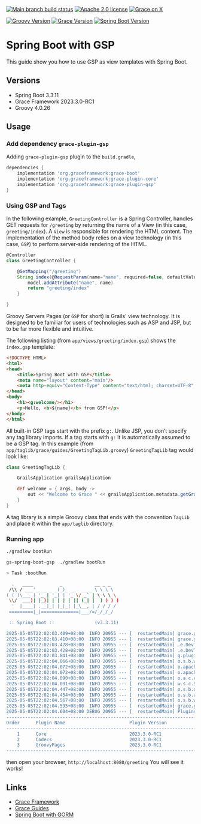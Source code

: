 [![Main branch build status](https://github.com/grace-guides/gs-spring-boot-gsp/workflows/Grace%20CI/badge.svg?style=flat)](https://github.com/grace-guides/gs-spring-boot-gsp/actions?query=workflow%3A%Grace+CI%22)
[![Apache 2.0 license](https://img.shields.io/badge/License-APACHE%202.0-green.svg?logo=APACHE&style=flat)](https://opensource.org/licenses/Apache-2.0)
[![Grace on X](https://img.shields.io/twitter/follow/graceframework?style=social)](https://twitter.com/graceframework)

[![Groovy Version](https://img.shields.io/badge/Groovy-4.0.26-blue?style=flat&color=4298b8)](https://groovy-lang.org/releasenotes/groovy-4.0.html)
[![Grace Version](https://img.shields.io/badge/Grace-2023.3.0-blue?style=flat&color=f49b06)](https://github.com/graceframework/grace-framework/releases/tag/v2023.3.0-RC1)
[![Spring Boot Version](https://img.shields.io/badge/Spring_Boot-3.3.11-blue?style=flat&color=6db33f)](https://github.com/spring-projects/spring-boot/releases/tag/v3.3.11)


# Spring Boot with GSP

This guide show you how to use GSP as view templates with Spring Boot.

## Versions

* Spring Boot 3.3.11
* Grace Framework 2023.3.0-RC1
* Groovy 4.0.26

## Usage

### Add dependency `grace-plugin-gsp`

Adding `grace-plugin-gsp` plugin to the `build.gradle`,

```gradle
dependencies {
	implementation 'org.graceframework:grace-boot'
	implementation 'org.graceframework:grace-plugin-core'
	implementation 'org.graceframework:grace-plugin-gsp'
}
```

### Using GSP and Tags

In the following example, `GreetingController` is a Spring Controller, handles GET requests for `/greeting` by returning the name of a View (in this case, `greeting/index`).
A `View` is responsible for rendering the HTML content. The implementation of the method body relies on a view technology (in this case, `GSP`) to perform server-side rendering of the HTML. 

```groovy
@Controller
class GreetingController {

	@GetMapping("/greeting")
	String index(@RequestParam(name="name", required=false, defaultValue="World") String name, Model model) {
		model.addAttribute("name", name)
		return "greeting/index"
	}

}
```

Groovy Servers Pages (or `GSP` for short) is Grails' view technology. It is designed to be familiar for users of technologies such as ASP and JSP, but to be far more flexible and intuitive.

The following listing (from `app/views/greeting/index.gsp`) shows the `index.gsp` template:

```html
<!DOCTYPE HTML>
<html>
<head>
    <title>Spring Boot with GSP</title>
    <meta name="layout" content="main"/>
    <meta http-equiv="Content-Type" content="text/html; charset=UTF-8" />
</head>
<body>
    <h1><g:welcome/></h1>
    <p>Hello, <b>${name}</b> from GSP!</p>
</body>
</html>
```

All built-in GSP tags start with the prefix `g:`. Unlike JSP, you don’t specify any tag library imports. If a tag starts with `g:` it is automatically assumed to be a GSP tag. In this example (from `app/taglib/grace/guides/GreetingTagLib.groovy`) `GreetingTagLib` tag would look like:

```groovy
class GreetingTagLib {

    GrailsApplication grailsApplication

    def welcome = { args, body ->
        out << "Welcome to Grace " << grailsApplication.metadata.getGrailsVersion()
    }
}
```

A tag library is a simple Groovy class that ends with the convention `TagLib` and place it within the `app/taglib` directory.

### Running app

```bash
./gradlew bootRun
```

```bash
gs-spring-boot-gsp  ./gradlew bootRun

> Task :bootRun

  .   ____          _            __ _ _
 /\\ / ___'_ __ _ _(_)_ __  __ _ \ \ \ \
( ( )\___ | '_ | '_| | '_ \/ _` | \ \ \ \
 \\/  ___)| |_)| | | | | || (_| |  ) ) ) )
  '  |____| .__|_| |_|_| |_\__, | / / / /
 =========|_|==============|___/=/_/_/_/

 :: Spring Boot ::               (v3.3.11)

2025-05-05T22:02:03.409+08:00  INFO 20955 --- [  restartedMain] grace.guides.GraceBootApplication        : Starting GraceBootApplication using Java 17.0.15 with PID 20955 (/Users/rain/Development/github/grace/grace-guides/gs-spring-boot-gsp/build/classes/groovy/main started by rain in /Users/rain/Development/github/grace/grace-guides/gs-spring-boot-gsp)
2025-05-05T22:02:03.410+08:00  INFO 20955 --- [  restartedMain] grace.guides.GraceBootApplication        : No active profile set, falling back to 1 default profile: "default"
2025-05-05T22:02:03.428+08:00  INFO 20955 --- [  restartedMain] .e.DevToolsPropertyDefaultsPostProcessor : Devtools property defaults active! Set 'spring.devtools.add-properties' to 'false' to disable
2025-05-05T22:02:03.428+08:00  INFO 20955 --- [  restartedMain] .e.DevToolsPropertyDefaultsPostProcessor : For additional web related logging consider setting the 'logging.level.web' property to 'DEBUG'
2025-05-05T22:02:03.841+08:00  INFO 20955 --- [  restartedMain] g.plugins.DefaultGrailsPluginManager     : Total 3 plugins loaded successfully, take in 45 ms
2025-05-05T22:02:04.066+08:00  INFO 20955 --- [  restartedMain] o.s.b.w.embedded.tomcat.TomcatWebServer  : Tomcat initialized with port 8080 (http)
2025-05-05T22:02:04.072+08:00  INFO 20955 --- [  restartedMain] o.apache.catalina.core.StandardService   : Starting service [Tomcat]
2025-05-05T22:02:04.072+08:00  INFO 20955 --- [  restartedMain] o.apache.catalina.core.StandardEngine    : Starting Servlet engine: [Apache Tomcat/10.1.40]
2025-05-05T22:02:04.090+08:00  INFO 20955 --- [  restartedMain] o.a.c.c.C.[Tomcat].[localhost].[/]       : Initializing Spring embedded WebApplicationContext
2025-05-05T22:02:04.091+08:00  INFO 20955 --- [  restartedMain] w.s.c.ServletWebServerApplicationContext : Root WebApplicationContext: initialization completed in 662 ms
2025-05-05T22:02:04.447+08:00  INFO 20955 --- [  restartedMain] o.s.b.d.a.OptionalLiveReloadServer       : LiveReload server is running on port 35729
2025-05-05T22:02:04.454+08:00  INFO 20955 --- [  restartedMain] o.s.b.a.e.web.EndpointLinksResolver      : Exposing 15 endpoints beneath base path '/actuator'
2025-05-05T22:02:04.567+08:00  INFO 20955 --- [  restartedMain] o.s.b.w.embedded.tomcat.TomcatWebServer  : Tomcat started on port 8080 (http) with context path '/'
2025-05-05T22:02:04.595+08:00  INFO 20955 --- [  restartedMain] grace.guides.GraceBootApplication        : Started GraceBootApplication in 1.316 seconds (process running for 1.649)
2025-05-05T22:02:04.604+08:00 DEBUG 20955 --- [  restartedMain] PluginsInfoApplicationContextInitializer :
----------------------------------------------------------------------------------------------------------
Order      Plugin Name                        Plugin Version                                       Enabled
----------------------------------------------------------------------------------------------------------
    1      Core                               2023.3.0-RC1                                               Y
    2      Codecs                             2023.3.0-RC1                                               Y
    3      GroovyPages                        2023.3.0-RC1                                               Y
----------------------------------------------------------------------------------------------------------
```

then open your browser, `http://localhost:8080/greeting`
You will see it works!

## Links

- [Grace Framework](https://github.com/graceframework/grace-framework)
- [Grace Guides](https://github.com/grace-guides)
- [Spring Boot with GORM](https://github.com/grace-guides/gs-spring-boot-gorm)
